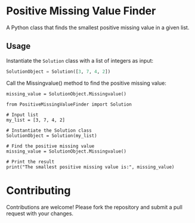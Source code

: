 # Positive Missing Value Finder

A Python class that finds the smallest positive missing value in a given list.

## Usage

Instantiate the `Solution` class with a list of integers as input:

```python
SolutionObject = Solution([3, 7, 4, 2])
```

Call the Missingvalue() method to find the positive missing value:

```
missing_value = SolutionObject.Missingvalue()
```

```
from PositiveMissingValueFinder import Solution

# Input list
my_list = [3, 7, 4, 2]

# Instantiate the Solution class
SolutionObject = Solution(my_list)

# Find the positive missing value
missing_value = SolutionObject.Missingvalue()

# Print the result
print("The smallest positive missing value is:", missing_value)
```

# Contributing
Contributions are welcome! Please fork the repository and submit a pull request with your changes.


